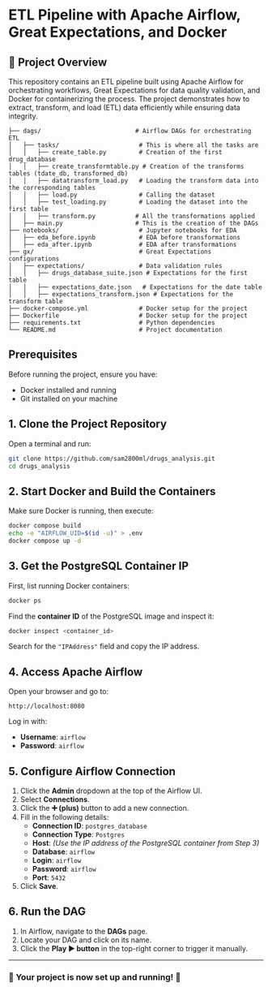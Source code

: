 # ETL Pipeline with Apache Airflow, Great Expectations, and Docker

## 📌 Project Overview

This repository contains an ETL pipeline built using Apache Airflow for orchestrating workflows, Great Expectations for data quality validation, and Docker for containerizing the process. The project demonstrates how to extract, transform, and load (ETL) data efficiently while ensuring data integrity.

```
├── dags/                          # Airflow DAGs for orchestrating ETL
│   ├── tasks/                      # This is where all the tasks are
│   │   ├── create_table.py         # Creation of the first drug_database
│   │   ├── create_transformtable.py # Creation of the transforms tables (tdate_db, transformed_db)
│   │   ├── datatransform_load.py   # Loading the transform data into the corresponding tables
│   │   ├── load.py                 # Calling the dataset
│   │   ├── test_loading.py         # Loading the dataset into the first table
│   │   ├── transform.py           # All the transformations applied
│   ├── main.py                    # This is the creation of the DAGs
├── notebooks/                      # Jupyter notebooks for EDA
│   ├── eda_before.ipynb            # EDA before transformations
│   ├── eda_after.ipynb             # EDA after transformations
├── gx/                             # Great Expectations configurations
│   ├── expectations/               # Data validation rules
│   │   ├── drugs_database_suite.json # Expectations for the first table
│   │   ├── expectations_date.json   # Expectations for the date table
│   │   ├── expectations_transform.json # Expectations for the transform table
├── docker-compose.yml              # Docker setup for the project
├── Dockerfile                      # Docker setup for the project
├── requirements.txt                # Python dependencies
└── README.md                       # Project documentation
```
## Prerequisites

Before running the project, ensure you have:

- Docker installed and running
- Git installed on your machine

## 1. Clone the Project Repository

Open a terminal and run:

```bash
git clone https://github.com/sam2800ml/drugs_analysis.git
cd drugs_analysis
```

## 2. Start Docker and Build the Containers

Make sure Docker is running, then execute:

```bash
docker compose build
echo -e "AIRFLOW_UID=$(id -u)" > .env
docker compose up -d
```

## 3. Get the PostgreSQL Container IP

First, list running Docker containers:

```bash
docker ps
```

Find the **container ID** of the PostgreSQL image and inspect it:

```bash
docker inspect <container_id>
```

Search for the `"IPAddress"` field and copy the IP address.

## 4. Access Apache Airflow

Open your browser and go to:

```
http://localhost:8080
```

Log in with:

- **Username**: `airflow`
- **Password**: `airflow`

## 5. Configure Airflow Connection

1. Click the **Admin** dropdown at the top of the Airflow UI.
2. Select **Connections**.
3. Click the **➕ (plus)** button to add a new connection.
4. Fill in the following details:
   - **Connection ID**: `postgres_database`
   - **Connection Type**: `Postgres`
   - **Host**: *(Use the IP address of the PostgreSQL container from Step 3)*
   - **Database**: `airflow`
   - **Login**: `airflow`
   - **Password**: `airflow`
   - **Port**: `5432`
5. Click **Save**.

## 6. Run the DAG

1. In Airflow, navigate to the **DAGs** page.
2. Locate your DAG and click on its name.
3. Click the **Play ▶️ button** in the top-right corner to trigger it manually.

---

### 🎉 Your project is now set up and running! 🚀

